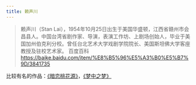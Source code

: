 ```yaml
---
title: 赖声川
---
```

> 赖声川（Stan Lai），1954年10月25日出生于美国华盛顿，江西省赣州市会昌县人。中国台湾省剧作家、导演，表演工作坊、上剧场创始人，毕业于美国加州伯克利分校。曾任台北艺术大学戏剧学院院长、美国斯坦佛大学客座教授及驻校艺术家。
> 百度百科 https://baike.baidu.com/item/%E8%B5%96%E5%A3%B0%E5%B7%9D/3841735

比较有名的作品：[《暗恋桃花源》](../s/secret-love-and-heavenly-place.md)，[《梦中之梦》](../a/a-dreamy-dream.md)